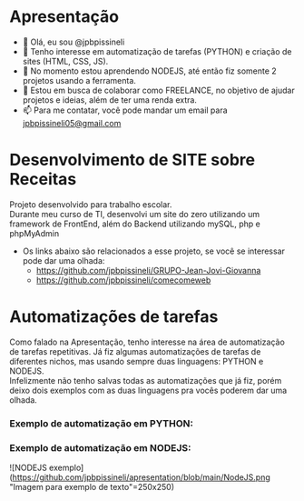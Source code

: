 # Apresentação
- 👋 Olá, eu sou @jpbpissineli
- 👀 Tenho interesse em automatização de tarefas (PYTHON) e criação de sites (HTML, CSS, JS).
- 🌱 No momento estou aprendendo NODEJS, até então fiz somente 2 projetos usando a ferramenta.
- 💞️ Estou em busca de colaborar como FREELANCE, no objetivo de ajudar projetos e ideias, além de ter uma renda extra.
- 📫 Para me contatar, você pode mandar um email para jpbpissineli05@gmail.com <br>

# Desenvolvimento de SITE sobre Receitas
Projeto desenvolvido para trabalho escolar. <br>
Durante meu curso de TI, desenvolvi um site do zero utilizando um framework de FrontEnd, além do Backend utilizando mySQL, php e phpMyAdmin<br>
- Os links abaixo são relacionados a esse projeto, se você se interessar pode dar uma olhada:
   - https://github.com/jpbpissineli/GRUPO-Jean-Jovi-Giovanna
   - https://github.com/jpbpissineli/comecomeweb

# Automatizações de tarefas
Como falado na Apresentação, tenho interesse na área de automatização de tarefas repetitivas. Já fiz algumas automatizações de tarefas de diferentes nichos, mas usando sempre duas linguagens: PYTHON e NODEJS.<br>
Infelizmente não tenho salvas todas as automatizações que já fiz, porém deixo dois exemplos com as duas linguagens pra vocês poderem dar uma olhada.<br>

### Exemplo de automatização em PYTHON:

### Exemplo de automatização em NODEJS:
![NODEJS exemplo](https://github.com/jpbpissineli/apresentation/blob/main/NodeJS.png "Imagem para exemplo de texto"=250x250)


<!---
jpbpissineli/jpbpissineli is a ✨ special ✨ repository because its `README.md` (this file) appears on your GitHub profile.
You can click the Preview link to take a look at your changes.
--->
